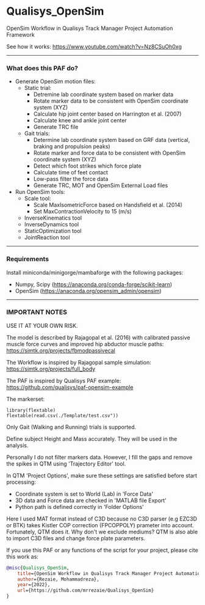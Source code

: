 # Qualisys_OpenSim
OpenSim Workflow in Qualisys Track Manager Project Automation Framework

See how it works: https://www.youtube.com/watch?v=Nz8CSuOh0xg

----
### What does this PAF do?
- Generate OpenSim motion files:
    - Static trial:
        - Detremine lab coordinate system based on marker data
        - Rotate marker data to be consistent with OpenSim coordinate system (XYZ)
        - Calculate hip joint center based on Harrington et al. (2007)
        - Calculate knee and ankle joint center
        - Generate TRC file
    - Gait trials:
        - Determine lab coordinate system based on GRF data (vertical, braking and propulsion peaks)
        - Rotate marker and force data to be consistent with OpenSim coordinate system (XYZ)
        - Detect which foot strikes which force plate
        - Calculate time of feet contact
        - Low-pass filter the force data
        - Generate TRC, MOT and OpenSim External Load files
- Run OpenSim tools:
    - Scale tool:
        - Scale MaxIsometricForce based on Handsfield et al. (2014)
        - Set MaxContractionVelocity to 15 (m/s)
    - InverseKinematics tool
    - InverseDynamics tool
    - StaticOptimization tool
    - JointReaction tool

---
### Requirements
Install miniconda/minigorge/mambaforge with the following packages:
- Numpy, Scipy (https://anaconda.org/conda-forge/scikit-learn)
- OpenSim (https://anaconda.org/opensim_admin/opensim)

---
### IMPORTANT NOTES
USE IT AT YOUR OWN RISK.

The model is described by Rajagopal et al. (2016) with calibrated passive muscle force curves and improved hip abductor muscle paths: https://simtk.org/projects/fbmodpassivecal

The Workflow is inspired by Rajagopal sample simulation: https://simtk.org/projects/full_body

The PAF is inspired by Qualisys PAF example: https://github.com/qualisys/paf-opensim-example

The markerset:
```{r, echo=FALSE, warning=FALSE}
library(flextable)
flextable(read.csv(./Template/test.csv"))
```

Only Gait (Walking and Running) trials is supported.

Define subject Height and Mass accurately. They will be used in the analysis.

Personally I do not filter markers data. However, I fill the gaps and remove the spikes in QTM using 'Trajectory Editor' tool.

In QTM 'Project Options', make sure these settings are satisfied before start processing:
- Coordinate system is set to World (Lab) in 'Force Data'
- 3D data and Force data are checked in 'MATLAB file Export'
- Python path is defined correctly in 'Folder Options'

Here I used MAT format instead of C3D because no C3D parser (e.g EZC3D or BTK) takes Kistler COP correction (FPCOPPOLY) prameter into account. Fortunately, QTM does it. Why don't we exclude mediums? QTM is also able to import C3D files and change force plate parameters.

If you use this PAF or any functions of the script for your project, please cite this work as:

```bibtex
@misc{Qualisys_OpenSim,
    title={OpenSim Workflow in Qualisys Track Manager Project Automation Framework},
    author={Rezaie, Mohammadreza},
    year={2022},
    url={https://github.com/mrrezaie/Qualisys_OpenSim}
}
```

